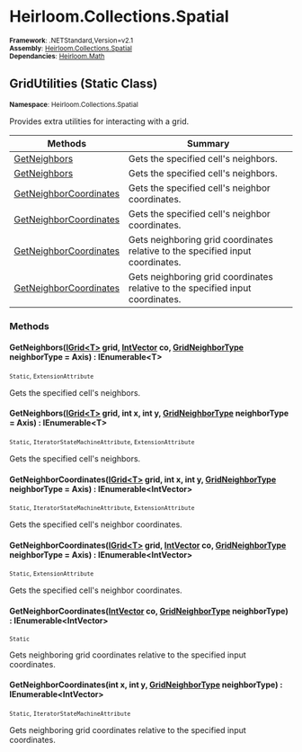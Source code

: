# Heirloom.Collections.Spatial

<small>**Framework**: .NETStandard,Version=v2.1</small>  
<small>**Assembly**: [Heirloom.Collections.Spatial](../Heirloom.Collections.Spatial/Heirloom.Collections.Spatial.md)</small>  
<small>**Dependancies**: [Heirloom.Math](../Heirloom.Math/Heirloom.Math.md)</small>  

## GridUtilities (Static Class)
<small>**Namespace**: Heirloom.Collections.Spatial</sub></small>  

Provides extra utilities for interacting with a grid.

| Methods                                | Summary                                                                        |
|----------------------------------------|--------------------------------------------------------------------------------|
| [GetNeighbors<T>](#GETN28C4)           | Gets the specified cell's neighbors.                                           |
| [GetNeighbors<T>](#GETN28C4)           | Gets the specified cell's neighbors.                                           |
| [GetNeighborCoordinates<T>](#GETN861B) | Gets the specified cell's neighbor coordinates.                                |
| [GetNeighborCoordinates<T>](#GETN861B) | Gets the specified cell's neighbor coordinates.                                |
| [GetNeighborCoordinates](#GETNC409)    | Gets neighboring grid coordinates relative to the specified input coordinates. |
| [GetNeighborCoordinates](#GETNC409)    | Gets neighboring grid coordinates relative to the specified input coordinates. |

### Methods

#### <a name="GETN4A71"></a> GetNeighbors<T>([IGrid\<T>](Heirloom.Collections.Spatial.IGrid[T].md) grid, [IntVector](../Heirloom.Math/Heirloom.Math.IntVector.md) co, [GridNeighborType](Heirloom.Collections.Spatial.GridNeighborType.md) neighborType = Axis) : IEnumerable\<T>
<small>`Static`, `ExtensionAttribute`</small>

Gets the specified cell's neighbors.


#### <a name="GETN6537"></a> GetNeighbors<T>([IGrid\<T>](Heirloom.Collections.Spatial.IGrid[T].md) grid, int x, int y, [GridNeighborType](Heirloom.Collections.Spatial.GridNeighborType.md) neighborType = Axis) : IEnumerable\<T>
<small>`Static`, `IteratorStateMachineAttribute`, `ExtensionAttribute`</small>

Gets the specified cell's neighbors.


#### <a name="GETNE578"></a> GetNeighborCoordinates<T>([IGrid\<T>](Heirloom.Collections.Spatial.IGrid[T].md) grid, int x, int y, [GridNeighborType](Heirloom.Collections.Spatial.GridNeighborType.md) neighborType = Axis) : IEnumerable\<IntVector>
<small>`Static`, `IteratorStateMachineAttribute`, `ExtensionAttribute`</small>

Gets the specified cell's neighbor coordinates.


#### <a name="GETN5E76"></a> GetNeighborCoordinates<T>([IGrid\<T>](Heirloom.Collections.Spatial.IGrid[T].md) grid, [IntVector](../Heirloom.Math/Heirloom.Math.IntVector.md) co, [GridNeighborType](Heirloom.Collections.Spatial.GridNeighborType.md) neighborType = Axis) : IEnumerable\<IntVector>
<small>`Static`, `ExtensionAttribute`</small>

Gets the specified cell's neighbor coordinates.


#### <a name="GETNB532"></a> GetNeighborCoordinates([IntVector](../Heirloom.Math/Heirloom.Math.IntVector.md) co, [GridNeighborType](Heirloom.Collections.Spatial.GridNeighborType.md) neighborType) : IEnumerable\<IntVector>
<small>`Static`</small>

Gets neighboring grid coordinates relative to the specified input coordinates.


#### <a name="GETNFFBC"></a> GetNeighborCoordinates(int x, int y, [GridNeighborType](Heirloom.Collections.Spatial.GridNeighborType.md) neighborType) : IEnumerable\<IntVector>
<small>`Static`, `IteratorStateMachineAttribute`</small>

Gets neighboring grid coordinates relative to the specified input coordinates.


